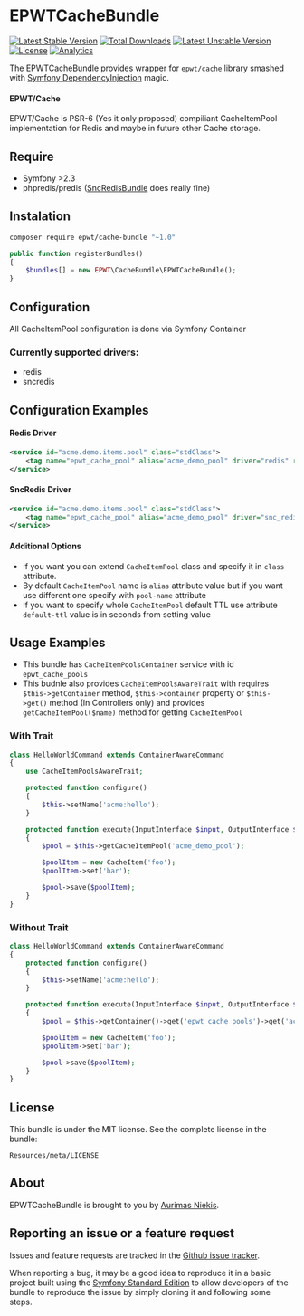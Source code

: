 EPWTCacheBundle
===============
[![Latest Stable Version](https://poser.pugx.org/epwt/cache-bundle/v/stable)](https://packagist.org/packages/epwt/cache-bundle) [![Total Downloads](https://poser.pugx.org/epwt/cache-bundle/downloads)](https://packagist.org/packages/epwt/cache-bundle) [![Latest Unstable Version](https://poser.pugx.org/epwt/cache-bundle/v/unstable)](https://packagist.org/packages/epwt/cache-bundle) [![License](https://poser.pugx.org/epwt/cache-bundle/license)](https://packagist.org/packages/epwt/cache-bundle)
[![Analytics](https://ga-beacon.appspot.com/UA-62340336-1/gcds/epwt-cache)](https://github.com/igrigorik/ga-beacon) 


The EPWTCacheBundle provides wrapper for `epwt/cache` library smashed with [Symfony DependencyInjection](https://github.com/symfony/DependencyInjection) magic.

#### EPWT/Cache

EPWT/Cache is PSR-6 (Yes it only proposed) compiliant CacheItemPool implementation for Redis and maybe in future other Cache storage.

## Require

 * Symfony >2.3
 * phpredis/predis ([SncRedisBundle](https://github.com/snc/SncRedisBundle) does really fine)
 
## Instalation

```bash
composer require epwt/cache-bundle "~1.0"
``` 

```php
public function registerBundles()
{
	$bundles[] = new EPWT\CacheBundle\EPWTCacheBundle();
}
```
 
## Configuration

All CacheItemPool configuration is done via Symfony Container

### Currently supported drivers:

 * redis
 * sncredis
 
## Configuration Examples

#### Redis Driver

```xml
<service id="acme.demo.items.pool" class="stdClass">
    <tag name="epwt_cache_pool" alias="acme_demo_pool" driver="redis" redis-id="acme.demo.redis"/>
</service>
```

#### SncRedis Driver

```xml
<service id="acme.demo.items.pool" class="stdClass">
    <tag name="epwt_cache_pool" alias="acme_demo_pool" driver="snc_redis" sncredis-client="default"/>
</service>
```

#### Additional Options

* If you want you can extend `CacheItemPool` class and specify it in `class` attribute.
* By default `CacheItemPool` name is `alias` attribute value but if you want use different one specify with `pool-name` attribute
* If you want to specify whole `CacheItemPool` default TTL use attribute `default-ttl` value is in seconds from setting value


## Usage Examples

* This bundle has `CacheItemPoolsContainer` service with id `epwt_cache_pools`
* This budnle also provides `CacheItemPoolsAwareTrait` with requires `$this->getContainer` method, `$this->container` property or `$this->get()` method (In Controllers only) and provides `getCacheItemPool($name)` method for getting `CacheItemPool`

### With Trait

```php
class HelloWorldCommand extends ContainerAwareCommand
{
    use CacheItemPoolsAwareTrait;

    protected function configure()
    {
        $this->setName('acme:hello');
    }

    protected function execute(InputInterface $input, OutputInterface $output)
    {
        $pool = $this->getCacheItemPool('acme_demo_pool');

        $poolItem = new CacheItem('foo');
        $poolItem->set('bar');

        $pool->save($poolItem);
    }
}
```

### Without Trait

```php
class HelloWorldCommand extends ContainerAwareCommand
{
    protected function configure()
    {
        $this->setName('acme:hello');
    }

    protected function execute(InputInterface $input, OutputInterface $output)
    {
        $pool = $this->getContainer()->get('epwt_cache_pools')->get('acme_demo_pool');

        $poolItem = new CacheItem('foo');
        $poolItem->set('bar');

        $pool->save($poolItem);
    }
}

```

License
-------

This bundle is under the MIT license. See the complete license in the bundle:

    Resources/meta/LICENSE

About
-----

EPWTCacheBundle is brought to you by [Aurimas Niekis](https://github.com/gcds).

Reporting an issue or a feature request
---------------------------------------

Issues and feature requests are tracked in the [Github issue tracker](https://github.com/gcds/epwt-cache-bundle/issues).

When reporting a bug, it may be a good idea to reproduce it in a basic project
built using the [Symfony Standard Edition](https://github.com/symfony/symfony-standard)
to allow developers of the bundle to reproduce the issue by simply cloning it
and following some steps.
